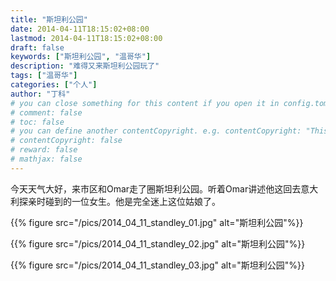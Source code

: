 ```yaml
---
title: "斯坦利公园"
date: 2014-04-11T18:15:02+08:00
lastmod: 2014-04-11T18:15:02+08:00
draft: false
keywords: ["斯坦利公园", "温哥华"]
description: "难得又来斯坦利公园玩了"
tags: ["温哥华"]
categories: ["个人"]
author: "丁科"
# you can close something for this content if you open it in config.toml.
# comment: false
# toc: false
# you can define another contentCopyright. e.g. contentCopyright: "This is an another copyright."
# contentCopyright: false
# reward: false
# mathjax: false
---
```


今天天气大好，来市区和Omar走了圈斯坦利公园。听着Omar讲述他这回去意大利探亲时碰到的一位女生。他是完全迷上这位姑娘了。

{{% figure src="/pics/2014_04_11_standley_01.jpg" alt="斯坦利公园"%}}
<!--more-->

{{% figure src="/pics/2014_04_11_standley_02.jpg" alt="斯坦利公园"%}}

{{% figure src="/pics/2014_04_11_standley_03.jpg" alt="斯坦利公园"%}}
